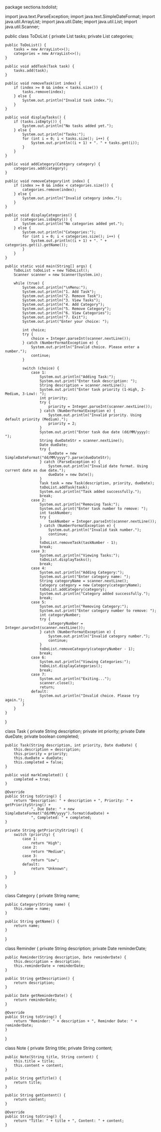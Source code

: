 package sectiona.todolist;

import java.text.ParseException;
import java.text.SimpleDateFormat;
import java.util.ArrayList;
import java.util.Date;
import java.util.List;
import java.util.Scanner;

public class ToDoList {
    private List<Task> tasks;
    private List<Category> categories;

    public ToDoList() {
        tasks = new ArrayList<>();
        categories = new ArrayList<>();
    }

    public void addTask(Task task) {
        tasks.add(task);
    }

    public void removeTask(int index) {
        if (index >= 0 && index < tasks.size()) {
            tasks.remove(index);
        } else {
            System.out.println("Invalid task index.");
        }
    }

    public void displayTasks() {
        if (tasks.isEmpty()) {
            System.out.println("No tasks added yet.");
        } else {
            System.out.println("Tasks:");
            for (int i = 0; i < tasks.size(); i++) {
                System.out.println((i + 1) + ". " + tasks.get(i));
            }
        }
    }

    public void addCategory(Category category) {
        categories.add(category);
    }

    public void removeCategory(int index) {
        if (index >= 0 && index < categories.size()) {
            categories.remove(index);
        } else {
            System.out.println("Invalid category index.");
        }
    }

    public void displayCategories() {
        if (categories.isEmpty()) {
            System.out.println("No categories added yet.");
        } else {
            System.out.println("Categories:");
            for (int i = 0; i < categories.size(); i++) {
                System.out.println((i + 1) + ". " + categories.get(i).getName());
            }
        }
    }

    public static void main(String[] args) {
        ToDoList toDoList = new ToDoList();
        Scanner scanner = new Scanner(System.in);

        while (true) {
            System.out.println("\nMenu:");
            System.out.println("1. Add Task");
            System.out.println("2. Remove Task");
            System.out.println("3. View Tasks");
            System.out.println("4. Add Category");
            System.out.println("5. Remove Category");
            System.out.println("6. View Categories");
            System.out.println("7. Exit");
            System.out.print("Enter your choice: ");

            int choice;
            try {
                choice = Integer.parseInt(scanner.nextLine());
            } catch (NumberFormatException e) {
                System.out.println("Invalid choice. Please enter a number.");
                continue;
            }

            switch (choice) {
                case 1:
                    System.out.println("Adding Task:");
                    System.out.print("Enter task description: ");
                    String description = scanner.nextLine();
                    System.out.print("Enter task priority (1-High, 2-Medium, 3-Low): ");
                    int priority;
                    try {
                        priority = Integer.parseInt(scanner.nextLine());
                    } catch (NumberFormatException e) {
                        System.out.println("Invalid priority. Using default priority (Medium).");
                        priority = 2;
                    }
                    System.out.print("Enter task due date (dd/MM/yyyy): ");
                    String dueDateStr = scanner.nextLine();
                    Date dueDate;
                    try {
                        dueDate = new SimpleDateFormat("dd/MM/yyyy").parse(dueDateStr);
                    } catch (ParseException e) {
                        System.out.println("Invalid date format. Using current date as due date.");
                        dueDate = new Date();
                    }
                    Task task = new Task(description, priority, dueDate);
                    toDoList.addTask(task);
                    System.out.println("Task added successfully.");
                    break;
                case 2:
                    System.out.println("Removing Task:");
                    System.out.print("Enter task number to remove: ");
                    int taskNumber;
                    try {
                        taskNumber = Integer.parseInt(scanner.nextLine());
                    } catch (NumberFormatException e) {
                        System.out.println("Invalid task number.");
                        continue;
                    }
                    toDoList.removeTask(taskNumber - 1);
                    break;
                case 3:
                    System.out.println("Viewing Tasks:");
                    toDoList.displayTasks();
                    break;
                case 4:
                    System.out.println("Adding Category:");
                    System.out.print("Enter category name: ");
                    String categoryName = scanner.nextLine();
                    Category category = new Category(categoryName);
                    toDoList.addCategory(category);
                    System.out.println("Category added successfully.");
                    break;
                case 5:
                    System.out.println("Removing Category:");
                    System.out.print("Enter category number to remove: ");
                    int categoryNumber;
                    try {
                        categoryNumber = Integer.parseInt(scanner.nextLine());
                    } catch (NumberFormatException e) {
                        System.out.println("Invalid category number.");
                        continue;
                    }
                    toDoList.removeCategory(categoryNumber - 1);
                    break;
                case 6:
                    System.out.println("Viewing Categories:");
                    toDoList.displayCategories();
                    break;
                case 7:
                    System.out.println("Exiting...");
                    scanner.close();
                    return;
                default:
                    System.out.println("Invalid choice. Please try again.");
            }
        }
    }
}

class Task {
    private String description;
    private int priority;
    private Date dueDate;
    private boolean completed;

    public Task(String description, int priority, Date dueDate) {
        this.description = description;
        this.priority = priority;
        this.dueDate = dueDate;
        this.completed = false;
    }

    public void markCompleted() {
        completed = true;
    }

    @Override
    public String toString() {
        return "Description: " + description + ", Priority: " + getPriorityString() +
                ", Due Date: " + new SimpleDateFormat("dd/MM/yyyy").format(dueDate) +
                ", Completed: " + completed;
    }

    private String getPriorityString() {
        switch (priority) {
            case 1:
                return "High";
            case 2:
                return "Medium";
            case 3:
                return "Low";
            default:
                return "Unknown";
        }
    }
}

class Category {
    private String name;

    public Category(String name) {
        this.name = name;
    }

    public String getName() {
        return name;
    }
}

 class Reminder {
    private String description;
    private Date reminderDate;

    public Reminder(String description, Date reminderDate) {
        this.description = description;
        this.reminderDate = reminderDate;
    }

    public String getDescription() {
        return description;
    }

    public Date getReminderDate() {
        return reminderDate;
    }

    @Override
    public String toString() {
        return "Reminder: " + description + ", Reminder Date: " + reminderDate;
    }
}

 class Note {
    private String title;
    private String content;

    public Note(String title, String content) {
        this.title = title;
        this.content = content;
    }

    public String getTitle() {
        return title;
    }

    public String getContent() {
        return content;
    }

    @Override
    public String toString() {
        return "Title: " + title + ", Content: " + content;
    }
